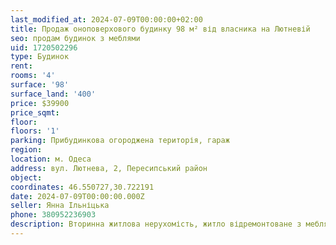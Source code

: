 ```yaml
---
last_modified_at: 2024-07-09T00:00:00+02:00
title: Продаж оноповерхового будинку 98 м² від власника на Лютневій
seo: продам будинок з меблями
uid: 1720502296
type: Будинок
rent:
rooms: '4'
surface: '98'
surface_land: '400'
price: $39900
price_sqmt:
floor:
floors: '1'
parking: Прибудинкова огороджена територія, гараж
region:
location: м. Одеса
address: вул. Лютнева, 2, Пересипський район
object:
coordinates: 46.550727,30.722191
date: 2024-07-09T00:00:00.000Z
seller: Янна Ільніцька
phone: 380952236903
description: Вторинна житлова нерухомість, житло відремонтоване з меблями, придатне для проживання
---
```

